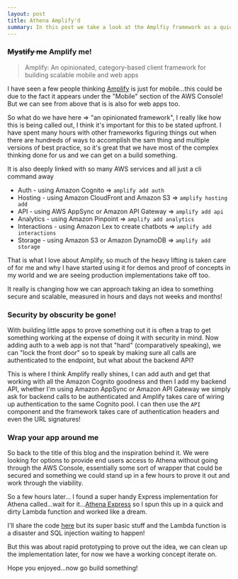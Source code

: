 ```yaml
---
layout: post
title: Athena Amplify'd
summary: In this post we take a look at the Amplfiy framework as a quick and secure way to build a front end for AWS services
---
```


### ~~Mystify me~~ Amplify me!

> Amplify: An opinionated, category-based client framework for building scalable mobile and web apps

I have seen a few people thinking [Amplify](https://aws-amplify.github.io/docs/) is just for mobile...this could be due to the fact it appears under the "Mobile" section of the AWS Console! But we can see from above that is is also for web apps too.

So what do we have here => "an opinionated framework", I really like how this is being called out, I think it's important for this to be stated upfront. I have spent many hours with other frameworks figuring things out when there are hundreds of ways to accomplish the sam thing and multiple versions of best practice, so it's great that we have most of the complex thinking done for us and we can get on a build something.

It is also deeply linked with so many AWS services and all just a cli command away
* Auth - using Amazon Cognito => `amplify add auth`
* Hosting - using Amazon CloudFront and Amazon S3 => `amplify hosting add`
* API - using AWS AppSync or Amazon API Gateway => `amplify add api`
* Analytics - using Amazon Pinpoint => `amplify add analytics`
* Interactions - using Amazon Lex to create chatbots => `amplify add interactions`
* Storage - using Amazon S3 or Amazon DynamoDB => `amplify add storage`

That is what I love about Amplify, so much of the heavy lifting is taken care of for me and why I have started using it for demos and proof of concepts in my world and we are seeing production implementations take off too.

It really is changing how we can approach taking an idea to something secure and scalable, measured in hours and days not weeks and months!

### Security by obscurity be gone!

With building little apps to prove something out it is often a trap to get something working at the expense of doing it with security in mind.
Now adding auth to a web app is not that "hard" (comparatively speaking), we can "lock the front door" so to speak by making sure all calls are authenticated to the endpoint, but what about the backend API?

This is where I think Amplify really shines, I can add auth and get that working with all the Amazon Cognito goodness and then I add my backend API, whether I'm using Amazon AppSync or Amazon API Gateway we simply ask for backend calls to be authenticated and Amplify takes care of wiring up authentication to the same Cognito pool. I can then use the `API` component and the framework takes care of authentication headers and even the URL signatures!

### Wrap your app around me

So back to the title of this blog and the inspiration behind it. We were looking for options to provide end users access to Athena without going through the AWS Console, essentially some sort of wrapper that could be secured and something we could stand up in a few hours to prove it out and work through the viability.

So a few hours later...
I found a super handy Express implementation for Athena called...wait for it...[Athena Express](https://www.npmjs.com/package/athena-express) so I spun this up in a quick and dirty Lambda function and worked like a dream.

I'll share the code [here](https://github.com/msimpsonnz/misc-aws/tree/master/amp-athena) but its super basic stuff and the Lambda function is a disaster and SQL injection waiting to happen!

But this was about rapid prototyping to prove out the idea, we can clean up the implementation later, for now we have a working concept iterate on.

Hope you enjoyed...now go build something!